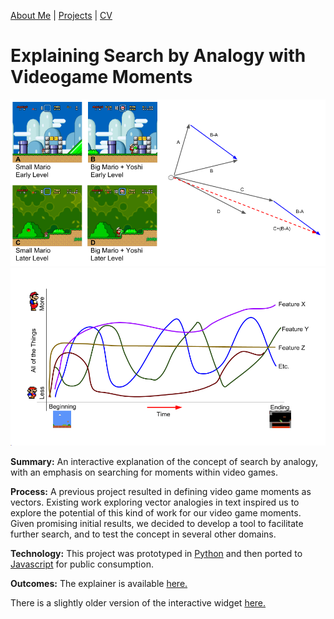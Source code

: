 [About Me](index.html) | [Projects](projects.html) | [CV](CV.html) 

# Explaining Search by Analogy with Videogame Moments

  <div class="project-slideshow">
  
  <div>
  
   <img src="Analogy.png">
  
  </div>
  
   <div>
  
   <img src="features_graph.png">
  
  </div>
  
  </div>

<div markdown="1" >

**Summary:** An interactive explanation of the concept of search by analogy, with an emphasis on searching for moments within video games.

**Process:** A previous project resulted in defining video game moments as vectors. 
Existing work exploring vector analogies in text inspired us to explore the potential of this kind of work for our video game moments. 
Given promising initial results, we decided to develop a tool to facilitate further search, and to test the concept in several other domains. 

**Technology:** This project was prototyped in [Python](https://www.python.org/) and then ported to [Javascript](https://www.javascript.com/) for public consumption.

**Outcomes:** The explainer is available [here.](http://barrettrees.com/search_by_analogy_interactive/IntroductionToSearchByAnalogy.html)

There is a slightly older version of the interactive widget [here.](http://barrettrees.com/analogy_javascript_test.html)

</div>

